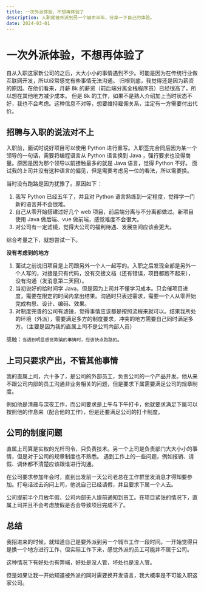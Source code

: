 ```yaml
---
title: 一次外派体验，不想再体验了
description: 入职就被外派到另一个城市半年，分享一下自己的体验。
date: 2024-03-01
---
```


# 一次外派体验，不想再体验了

自从入职这家新公司的之后，大大小小的事情遇到不少。可能是因为在传统行业做互联网开发，所以经常感觉有些事情无法沟通。
归根到底，我觉得还是因为薪资的原因。在他们看来，月薪 8k 的薪资（前后端分离全栈程序员）已经很高了，所以想在其他地方减少成本。
但是 8k 的工作，如果不是熟人介绍加上当时状态不好，我也不会考虑。这种信息不对等，想要维持雇佣关系，注定有一方需要付出代价。

## 招聘与入职的说法对不上

入职前，面试时说好项目可以使用 Python 进行重写。入职签完合同后因为某一个领导的一句话，需要将编程语言从 Python 语言换到 Java
，强行要求也没得商量。原因是因为那个领导以前接触最多的就是 Java 语言，觉得 Python 不好。
面试我的上司并没有这种语言的偏见，但是需要考虑另一位的看法，所以需要换。

当时没有跑路是因为犹豫了。原因如下：

1. 我写 Python 已经五年了，并且对 Python 语言熟练到一定程度，觉得学一门新的语言并不会很难。
2. 自己从零开始搭建过好几个 web 项目，前后端分离与不分离都做过。新项目使用 Java 做后端、vue 做前端，感觉难度不会很大。
3. 对公司有一定滤镜，觉得大公司的福利待遇、发展空间应该会更大。

综合考量之下，就想尝试一下。

**没有考虑到的地方**

1. 面试之前说旧项目是上司跟另外一个人一起写的。入职之后发现全部是另外一个人写的，对接是只有代码，没有交接文档（还有错误，项目都跑不起来），没有沟通（发消息第二天回）。
2. 当初说好的给时间学 Java，但是因为上司并不懂学习成本。只会催项目进度，需要在限定的时间内拿出结果。沟通时只表述需求，需要一个人从零开始完成构思、设计、编码、效果。
3. 对制度完善的公司有滤镜，觉得事情应该都是按照流程来就可以。结果我所处的环境（外派），需要满足多方的制度要求，冲突的地方需要自己同时满足多方。（主要是因为我的直属上司不是公司内部人员）

感触：`当遇到明显感觉欺骗的事情时，应该快点跑路的`。

## 上司只要求产出，不管其他事情

我的直属上司，六十多了，是公司的外部员工，负责公司的一个产品开发。他从来不跟公司内部的员工沟通非业务相关的问题，但是要求下属需要满足公司的规章制度。

例如他是清晨与深夜工作，而公司要求是上午与下午打卡，他就要求满足下属可以按照他的作息来（配合他的工作），但是还要满足公司的打卡制度。

## 公司的制度问题

直属上司算是实权的光杆司令，只负责技术。另一个上司是负责部门大大小小的事情，但是对于公司的规章制度也不熟悉。
遇到工作上的一些问题，例如报销、请假、调休都不清楚应该跟谁进行沟通。

在公司要求参加年会时，直到出发前一天公司老总在工作群里发消息才得知要参加。打电话过去询问上司，他说自己已经请假，并且要求下属一个人去。

公司提前半个月放年假，公司内部无人提前通知到员工。在项目紧张的情况下，直属上司并且不会考虑放假是否会导致项目完成不了。

## 总结

我招进来的时候，就知道自己是要外派到另一个城市工作一段时间。一开始觉得只是换一个地方进行工作，但实际工作下来，感觉外派的员工可能并不属于公司。

这种情况下有好处也有弊端，好处是没人管，坏处也是没人管。

但是如果让我一开始知道被外派的同时需要换开发语言，我大概率是不可能入职这家公司。